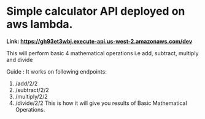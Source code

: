 # Simple calculator API deployed on aws lambda.

**Link: https://gh93et3wbj.execute-api.us-west-2.amazonaws.com/dev**

This will perform basic 4 mathematical operations i.e add, subtract, multiply and divide

Guide :
It works on following endpoints:

1) /add/2/2
2) /subtract/2/2
3) /multiply/2/2
4) /divide/2/2
This is how it will give you results of Basic Mathematical Operations.


